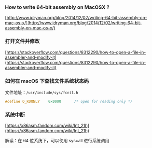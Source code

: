 ### How to write 64-bit assembly on MacOSX ?

[http://www.idryman.org/blog/2014/12/02/writing-64-bit-assembly-on-mac-os-x/](http://www.idryman.org/blog/2014/12/02/writing-64-bit-assembly-on-mac-os-x/)

### 打开文件并修改

[https://stackoverflow.com/questions/8312290/how-to-open-a-file-in-assembler-and-modify-it](https://stackoverflow.com/questions/8312290/how-to-open-a-file-in-assembler-and-modify-it)

### 如何在 macOS 下查找文件系统状态码

文件地址：`/usr/include/sys/fcntl.h`

```c
#define O_RDONLY    0x0000      /* open for reading only */                                           #define O_WRONLY    0x0001      /* open for writing only */                                           #define O_RDWR      0x0002      /* open for reading and writing */                                   #define O_ACCMODE   0x0003      /* mask for above modes */
```

### 系统中断

[https://x86asm.fandom.com/wiki/Int_21h](https://x86asm.fandom.com/wiki/Int_21h)

解读：在 64 位系统下，可以使用 syscall 进行系统调用
